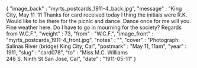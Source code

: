 {
  "image_back" : "myrts_postcards_1911-4_back.jpg",
  "message" : "King City, May 11 '11 Thanks for card received today I thing the initials were R.K. Would like to be there for the picnic and dance. Dance once for me will you. Fine weather here. Do I have to go in mourning for the society? Regards from W.C.F.",
  "weight" : 73,
  "from" : "W.C.F.",
  "image_front" : "myrts_postcards_1911-4_front.jpg",
  "notes" : "",
  "cover" : "Photograph: Salinas River (bridge) King City, Cal",
  "postmark" : "May 11, 11am",
  "year" : 1911,
  "slug" : "card078",
  "to" : "Miss M.C. Williams<br> 246 S. Ninth St San Jose, Cal",
  "date" : "1911-05-11"
}

